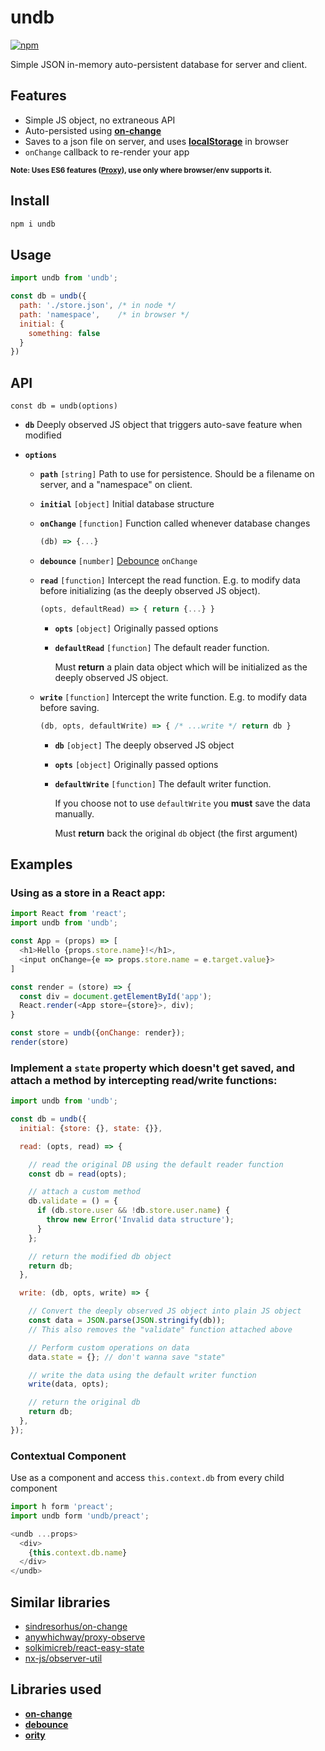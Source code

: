 # undb

[![npm](https://img.shields.io/npm/v/undb.svg)](https://www.npmjs.com/package/undb)

Simple JSON in-memory auto-persistent database for server and client.

## Features

* Simple JS object, no extraneous API
* Auto-persisted using **[on-change]**
* Saves to a json file on server, and uses **[localStorage]** in browser
* `onChange` callback to re-render your app

<small>**Note: Uses ES6 features ([Proxy][proxy-support]), use only where browser/env supports it.** </small>

## Install

```sh
npm i undb
```

## Usage

```js
import undb from 'undb';

const db = undb({
  path: './store.json', /* in node */
  path: 'namespace',    /* in browser */
  initial: {
    something: false
  }
})
```

## API

`const db = undb(options)`

* **`db`** Deeply observed JS object that triggers auto-save feature when modified

* **`options`**

  * **`path`** `[string]` Path to use for persistence. Should be a filename on server, and a "namespace" on client.
  * **`initial`** `[object]` Initial database structure

  * **`onChange`** `[function]` Function called whenever database changes

    ```js
    (db) => {...}
    ```

  * **`debounce`** `[number]` [Debounce] `onChange`

  * **`read`** `[function]` Intercept the read function. E.g. to modify data before initializing (as the deeply observed JS object).

    ```js
    (opts, defaultRead) => { return {...} }
    ```

    * **`opts`** `[object]` Originally passed options
    * **`defaultRead`** `[function]` The default reader function.

      Must **return** a plain data object which will be initialized as the deeply observed JS object.

  * **`write`** `[function]` Intercept the write function. E.g. to modify data before saving.

    ```js
    (db, opts, defaultWrite) => { /* ...write */ return db }
    ```

    * **`db`** `[object]` The deeply observed JS object
    * **`opts`** `[object]` Originally passed options
    * **`defaultWrite`** `[function]` The default writer function.

      If you choose not to use `defaultWrite` you **must** save the data manually.

      Must **return** back the original `db` object (the first argument)


## Examples

### Using as a store in a React app:

```js
import React from 'react';
import undb from 'undb';

const App = (props) => [
  <h1>Hello {props.store.name}!</h1>,
  <input onChange={e => props.store.name = e.target.value}>
]

const render = (store) => {
  const div = document.getElementById('app');
  React.render(<App store={store}>, div);
}

const store = undb({onChange: render});
render(store)
```

### Implement a `state` property which doesn't get saved, and attach a method by intercepting read/write functions:

```js
import undb from 'undb';

const db = undb({
  initial: {store: {}, state: {}},

  read: (opts, read) => {

    // read the original DB using the default reader function
    const db = read(opts);

    // attach a custom method
    db.validate = () = {
      if (db.store.user && !db.store.user.name) {
        throw new Error('Invalid data structure');
      }
    };

    // return the modified db object
    return db;
  },

  write: (db, opts, write) => {

    // Convert the deeply observed JS object into plain JS object
    const data = JSON.parse(JSON.stringify(db));
    // This also removes the "validate" function attached above

    // Perform custom operations on data
    data.state = {}; // don't wanna save "state"

    // write the data using the default writer function
    write(data, opts);

    // return the original db
    return db;
  },
});
```
### Contextual Component

Use as a component and access `this.context.db` from every child component

```js
import h form 'preact';
import undb form 'undb/preact';

<undb ...props>
  <div>
    {this.context.db.name}
  </div>
</undb>

```

## Similar libraries

* [sindresorhus/on-change](https://github.com/sindresorhus/on-change)
* [anywhichway/proxy-observe](https://github.com/anywhichway/proxy-observe)
* [solkimicreb/react-easy-state](https://github.com/solkimicreb/react-easy-state)
* [nx-js/observer-util](https://github.com/nx-js/observer-util)

## Libraries used

* **[on-change]**
* **[debounce]**
* **[ority]**

[on-change]: https://github.com/sindresorhus/on-change
[debounce]: https://github.com/component/debounce
[ority]: https://github.com/laggingreflex/ority

[ES Proxy]: https://developer.mozilla.org/en/docs/Web/JavaScript/Reference/Global_Objects/Proxy
[proxy-support]: http://caniuse.com/proxy
[localStorage]: https://developer.mozilla.org/en-US/docs/Web/API/Window/localStorage
